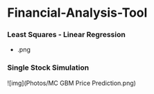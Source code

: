 # Financial-Analysis-Tool


### Least Squares - Linear Regression
 - .png

### Single Stock Simulation
![img](Photos/MC GBM Price Prediction.png)
